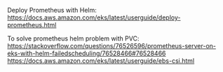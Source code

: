 Deploy Prometheus with Helm:
https://docs.aws.amazon.com/eks/latest/userguide/deploy-prometheus.html

To solve prometheus helm problem with PVC:
https://stackoverflow.com/questions/76526596/prometheus-server-on-eks-with-helm-failedscheduling/76528466#76528466
https://docs.aws.amazon.com/eks/latest/userguide/ebs-csi.html
